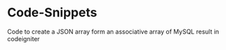 # Code-Snippets
Code to create a JSON array form an associative array of MySQL result in codeigniter
